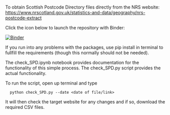 #
To obtain Scottish Postcode Directory files directly from the NRS website: https://www.nrscotland.gov.uk/statistics-and-data/geography/nrs-postcode-extract



Click the icon below to launch the repository with Binder:


[![Binder](https://mybinder.org/badge_logo.svg)](https://mybinder.org/v2/gh/Gerald-Leung/SPD/HEAD)

If you run into any problems with the packages, use pip install <packagename> in terminal to fullfill the requirements (though this normally should not be needed).
  
The check_SPD.ipynb notebook provides documentation for the functionality of this simple process. The check_SPD.py script provides the actual functionality.
  
To run the script, open up terminal and type 
```
  python check_SPD.py --date <date of file/link>
```
It will then check the target website for any changes and if so, download the required CSV files. 
